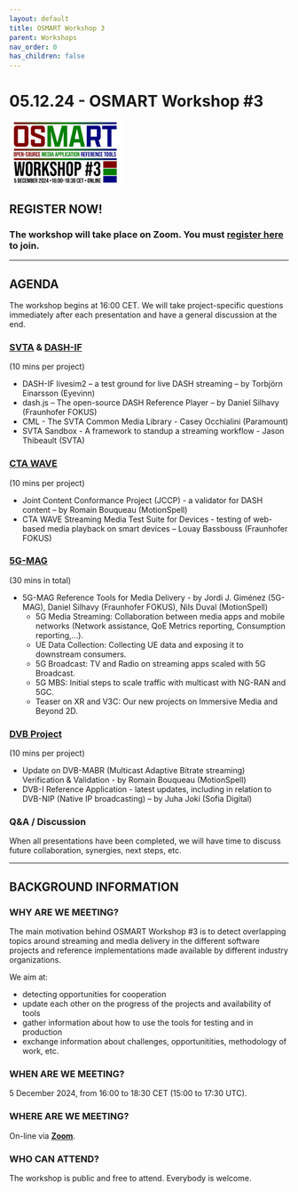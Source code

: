 ```yaml
---
layout: default
title: OSMART Workshop 3
parent: Workshops
nav_order: 0
has_children: false
---
```


# 05.12.24 - OSMART Workshop #3

<img src="../assets/images/osmart3.jpg" alt="Workshop logo" width="40%"/>

## REGISTER NOW!
### The workshop will take place on Zoom. You must **[register here](https://us06web.zoom.us/meeting/register/tZIpde-hqjgjH9Q7i_au6ixY2__3vWIybWvm)** to join.

---

## AGENDA

The workshop begins at 16:00 CET. We will take project-specific questions immediately after each presentation and have a general discussion at the end.

### [SVTA](https://www.svta.org/) & [DASH-IF](https://dashif.org/)
(10 mins per project)
* DASH-IF livesim2 – a test ground for live DASH streaming – by Torbjörn Einarsson (Eyevinn)
* dash.js – The open-source DASH Reference Player – by Daniel Silhavy (Fraunhofer FOKUS) 
* CML - The SVTA Common Media Library - Casey Occhialini (Paramount) 
* SVTA Sandbox - A framework to standup a streaming workflow - Jason Thibeault (SVTA)

### [CTA WAVE](https://www.cta.tech/Resources/Standards/WAVE-Project)
(10 mins per project)
* Joint Content Conformance Project (JCCP) - a validator for DASH content – by Romain Bouqueau (MotionSpell)
* CTA WAVE Streaming Media Test Suite for Devices - testing of web-based media playback on smart devices – Louay Bassbouss (Fraunhofer FOKUS) 

### [5G-MAG](https://www.5g-mag.com/)
(30 mins in total)
* 5G-MAG Reference Tools for Media Delivery - by Jordi J. Giménez (5G-MAG), Daniel Silhavy (Fraunhofer FOKUS), Nils Duval (MotionSpell)
  * 5G Media Streaming: Collaboration between media apps and mobile networks (Network assistance, QoE Metrics reporting, Consumption reporting,...).
  * UE Data Collection: Collecting UE data and exposing it to downstream consumers.
  * 5G Broadcast: TV and Radio on streaming apps scaled with 5G Broadcast.
  * 5G MBS: Initial steps to scale traffic with multicast with NG-RAN and 5GC.
  * Teaser on XR and V3C: Our new projects on Immersive Media and Beyond 2D.

### [DVB Project](https://dvb.org)
(10 mins per project)
* Update on DVB-MABR (Multicast Adaptive Bitrate streaming) Verification & Validation - by Romain Bouqueau (MotionSpell)
* DVB-I Reference Application - latest updates, including in relation to DVB-NIP (Native IP broadcasting) – by Juha Joki (Sofia Digital)

### Q&A / Discussion

When all presentations have been completed, we will have time to discuss future collaboration, synergies, next steps, etc.

---

## BACKGROUND INFORMATION

### WHY ARE WE MEETING?
The main motivation behind OSMART Workshop #3 is to detect overlapping topics around streaming and media delivery in the different software projects and reference implementations made available by different industry organizations.

We aim at:
* detecting opportunities for cooperation
* update each other on the progress of the projects and availability of tools
* gather information about how to use the tools for testing and in production
* exchange information about challenges, opportunitities, methodology of work, etc.

### WHEN ARE WE MEETING?
5 December 2024, from 16:00 to 18:30 CET (15:00 to 17:30 UTC).

### WHERE ARE WE MEETING?
On-line via **[Zoom](https://us06web.zoom.us/meeting/register/tZIpde-hqjgjH9Q7i_au6ixY2__3vWIybWvm)**.

### WHO CAN ATTEND?
The workshop is public and free to attend. Everybody is welcome.


